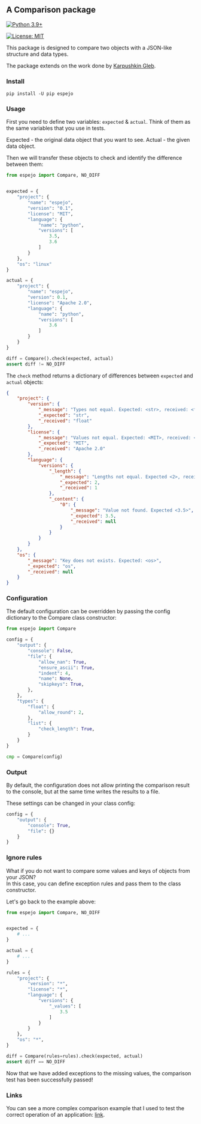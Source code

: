 ## A Comparison package

<!-- [![Build Status](https://travis-ci.com/rugleb/JsonCompare.svg?branch=master)](https://travis-ci.com/rugleb/JsonCompare) -->
<!-- [![codecov](https://codecov.io/gh/rugleb/JsonCompare/branch/master/graph/badge.svg)](https://codecov.io/gh/rugleb/JsonCompare) -->
[![Python 3.9+](https://img.shields.io/badge/python-3.9+-green.svg)](https://www.python.org/downloads/release/python-360/)
<!-- [![PyPI version](https://badge.fury.io/py/espejo.svg)](https://badge.fury.io/py/espejo) -->
[![License: MIT](https://img.shields.io/badge/License-MIT-yellow.svg)](https://opensource.org/licenses/MIT)

This package is designed to compare two objects with a JSON-like structure and data types.

The package extends on the work done by [Karpushkin Gleb](https://github.com/rugleb).

### Install

```
pip install -U pip espejo
```

### Usage

First you need to define two variables: `expected` & `actual`.
Think of them as the same variables that you use in tests.

Expected - the original data object that you want to see.
Actual - the given data object.

Then we will transfer these objects to check and identify the difference between them:

```python
from espejo import Compare, NO_DIFF


expected = {
    "project": {
        "name": "espejo",
        "version": "0.1",
        "license": "MIT",
        "language": {
            "name": "python",
            "versions": [
                3.5,
                3.6
            ]
        }
    },
    "os": "linux"
}

actual = {
    "project": {
        "name": "espejo",
        "version": 0.1,
        "license": "Apache 2.0",
        "language": {
            "name": "python",
            "versions": [
                3.6
            ]
        }
    }
}

diff = Compare().check(expected, actual)
assert diff != NO_DIFF
```

The `check` method returns a dictionary of differences between `expected` and `actual` objects:

```json
{
    "project": {
        "version": {
            "_message": "Types not equal. Expected: <str>, received: <float>",
            "_expected": "str",
            "_received": "float"
        },
        "license": {
            "_message": "Values not equal. Expected: <MIT>, received: <Apache 2.0>",
            "_expected": "MIT",
            "_received": "Apache 2.0"
        },
        "language": {
            "versions": {
                "_length": {
                    "_message": "Lengths not equal. Expected <2>, received: <1>",
                    "_expected": 2,
                    "_received": 1
                },
                "_content": {
                    "0": {
                        "_message": "Value not found. Expected <3.5>",
                        "_expected": 3.5,
                        "_received": null
                    }
                }
            }
        }
    },
    "os": {
        "_message": "Key does not exists. Expected: <os>",
        "_expected": "os",
        "_received": null
    }
}
```

### Configuration

The default configuration can be overridden by passing the config dictionary to the Compare class constructor:

```python
from espejo import Compare

config = {
    "output": {
        "console": False,
        "file": {
            "allow_nan": True,
            "ensure_ascii": True,
            "indent": 4,
            "name": None,
            "skipkeys": True,
        },
    },
    "types": {
        "float": {
            "allow_round": 2,
        },
        "list": {
            "check_length": True,
        }
    }
}

cmp = Compare(config)
```

### Output

By default, the configuration does not allow printing the comparison result to the console,
but at the same time writes the results to a file.


These settings can be changed in your class config:

```py
config = {
    "output": {
        "console": True,
        "file": {}
    }
}
```

### Ignore rules

What if you do not want to compare some values and keys of objects from your JSON?  
In this case, you can define exception rules and pass them to the class constructor.

Let's go back to the example above:

```python
from espejo import Compare, NO_DIFF


expected = {
    # ...
}

actual = {
    # ...
}

rules = {
    "project": {
        "version": "*",
        "license": "*",
        "language": {
            "versions": {
                "_values": [
                    3.5
                ]
            }
        }
    },
    "os": "*",
}

diff = Compare(rules=rules).check(expected, actual)
assert diff == NO_DIFF
```

Now that we have added exceptions to the missing values,
the comparison test has been successfully passed!

### Links

You can see a more complex comparison example that I used to test the correct operation of an application:
[link](https://github.com/twoormore/espejo/blob/master/tests/test_compare.py#L84).
